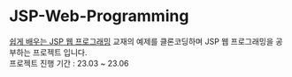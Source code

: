 # JSP-Web-Programming
<a href="https://www.hanbit.co.kr/store/books/look.php?p_code=B7883656935">쉽게 배우는 JSP 웹 프로그래밍</a> 교재의 예제를 클론코딩하며 JSP 웹 프로그래밍을 공부하는 프로젝트 입니다.  
프로젝트 진행 기간 : 23.03 \~ 23.06

